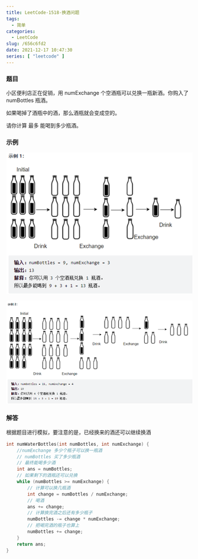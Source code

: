 ```yaml
---
title: LeetCode-1518-换酒问题
tags:
  - 简单
categories:
  - LeetCode
slug: /656c6fd2
date: 2021-12-17 10:47:30
series: [ "leetcode" ] 
---
```


### 题目

小区便利店正在促销，用 numExchange 个空酒瓶可以兑换一瓶新酒。你购入了 numBottles 瓶酒。

如果喝掉了酒瓶中的酒，那么酒瓶就会变成空的。

请你计算 最多 能喝到多少瓶酒。

<!--more-->

### 示例

![image-20211217104830190](index/image-20211217104830190.png)

![image-20211217104850689](index/image-20211217104850689.png)

### 解答

根据题目进行模拟，要注意的是，已经换来的酒还可以继续换酒

```c++
int numWaterBottles(int numBottles, int numExchange) {
    //numExchange 多少个瓶子可以换一瓶酒
    // numBottles 买了多少瓶酒
    // 最终能喝多少酒
    int ans = numBottles;
    // 如果剩下的酒瓶还可以兑换
    while (numBottles >= numExchange) {
        // 计算可以换几瓶酒
        int change = numBottles / numExchange;
        // 喝酒
        ans += change;
        // 计算换完酒之后还有多少瓶子
        numBottles -= change * numExchange;
        // 把喝完酒的瓶子也算上
        numBottles += change;
    }
    return ans;
}
```

